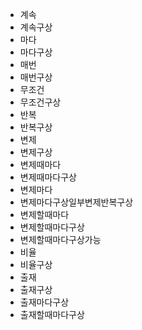 - 계속
- 계속구상
- 마다
- 마다구상
- 매번
- 매번구상
- 무조건
- 무조건구상
- 반복
- 반복구상
- 변제
- 변제구상
- 변제때마다
- 변제때마다구상
- 변제마다
- 변제마다구상일부변제반복구상
- 변제할때마다
- 변제할때마다구상
- 변제할때마다구상가능
- 비율
- 비율구상
- 출재
- 출재구상
- 출재마다구상
- 출재할때마다구상